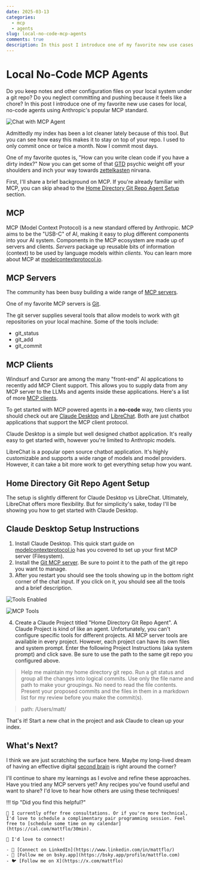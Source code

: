 ```yaml
---
date: 2025-03-13
categories:
  - mcp
  - agents
slug: local-no-code-mcp-agents
comments: true
description: In this post I introduce one of my favorite new use cases for local, no-code agents using Anthropic's popular MCP standard.
---
```

# Local No-Code MCP Agents

Do you keep notes and other configuration files on your local system under a git repo? Do you neglect committing and pushing because it feels like a chore? In this post I introduce one of my favorite new use cases for local, no-code agents using Anthropic's popular MCP standard.

<!-- more -->

![Chat with MCP Agent](../images/chat.png)

Admittedly my index has been a lot cleaner lately because of this tool. But you can see how easy this makes it to stay on top of your repo.  I used to only commit once or twice a month. Now I commit most days. 

One of my favorite quotes is, "How can you write clean code if you have a dirty index?" Now you can get some of that [GTD](https://gettingthingsdone.com/what-is-gtd/) psychic weight off your shoulders and inch your way towards [zettelkasten](https://zettelkasten.de/overview/) nirvana.

First, I'll share a brief background on MCP. If you're already familiar with MCP, you can skip ahead to the [Home Directory Git Repo Agent Setup](#home-directory-git-repo-agent-setup) section.

## MCP 

MCP (Model Context Protocol) is a new standard offered by Anthropic. MCP aims to be the "USB-C" of AI, making it easy to plug different components into your AI system. Components in the MCP ecosystem are made up of servers and clients. _Servers_ package up reusable bits of information (context) to be used by language models within _clients_. You can learn more about MCP at [modelcontextprotocol.io](https://modelcontextprotocol.io/introduction).

## MCP Servers

The community has been busy building a wide range of [MCP servers](https://modelcontextprotocol.io/examples).

One of my favorite MCP servers is [Git](https://github.com/modelcontextprotocol/servers/tree/main/src/git).

The git server supplies several tools that allow models to work with git repositories on your local machine. Some of the tools include:

- git_status
- git_add
- git_commit

## MCP Clients

Windsurf and Cursor are among the many "front-end" AI applications to recently add MCP Client support. This allows you to supply data from any MCP server to the LLMs and agents inside these applications. Here's a list of more [MCP clients](https://modelcontextprotocol.io/clients).

To get started with MCP powered agents in a **no-code** way, two clients you should check out are [Claude Desktop](https://claude.ai/download) and [LibreChat](https://www.librechat.ai/). Both are just chatbot applications that support the MCP client protocol. 

Claude Desktop is a simple but well designed chatbot application. It's really easy to get started with, however you're limited to Anthropic models. 

LibreChat is a popular open source chatbot application. It's highly customizable and supports a wide range of models and model providers. However, it can take a bit more work to get everything setup how you want.

## Home Directory Git Repo Agent Setup

The setup is slightly different for Claude Desktop vs LibreChat. Ultimately, LibreChat offers more flexibility. But for simplicity's sake, today I'll be showing you how to get started with Claude Desktop.

## Claude Desktop Setup Instructions

1. Install Claude Desktop. This quick start guide on [modelcontextprotocol.io](https://modelcontextprotocol.io/quickstart/user) has you covered to set up your first MCP server (Filesystem).
2. Install the [Git MCP server](https://github.com/modelcontextprotocol/servers/tree/main/src/git). Be sure to point it to the path of the git repo you want to manage.
3. After you restart you should see the tools showing up in the bottom right corner of the chat input. If you click on it, you should see all the tools and a brief description.

![Tools Enabled](../images/tools_enabled.png)

![MCP Tools](../images/mcp_tools.png)

4. Create a Claude Project titled "Home Directory Git Repo Agent". A Claude Project is kind of like an agent. Unfortunately, you can't configure specific tools for different projects. All MCP server tools are available in every project. However, each project can have its own files and system prompt. Enter the following Project Instructions (aka system prompt) and click save. Be sure to use the path to the same git repo you configured above.

> Help me maintain my home directory git repo. Run a git status and group all the changes into logical commits. Use only the file name and path to make your groupings. No need to read the file contents. Present your proposed commits and the files in them in a markdown list for my review before you make the commit(s).

> path: /Users/matt/

That's it! Start a new chat in the project and ask Claude to clean up your index.

## What's Next?

I think we are just scratching the surface here. Maybe my long-lived dream of having an effective digital [second brain](https://www.buildingasecondbrain.com/) is right around the corner?

I'll continue to share my learnings as I evolve and refine these approaches. Have you tried any MCP servers yet? Any recipes you've found useful and want to share? I'd love to hear how others are using these techniques!

!!! tip "Did you find this helpful?"

    📅 I currently offer free consultations. Or if you're more technical, I'd love to schedule a complimentary pair programming session. Feel free to [schedule some time on my calendar](https://cal.com/mattflo/30min).

    🤝 I'd love to connect!

    - 👔 [Connect on LinkedIn](https://www.linkedin.com/in/mattflo/)
    - 🌟 [Follow me on bsky.app](https://bsky.app/profile/mattflo.com)
    - 🐦 [Follow me on X](https://x.com/mattflo)
